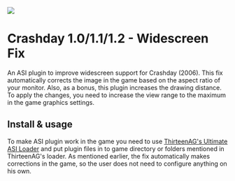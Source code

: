 ![](https://github.com/user-attachments/assets/23224742-5127-4d1b-831b-7695b6a1dd56)


# Crashday 1.0/1.1/1.2 - Widescreen Fix
An ASI plugin to improve widescreen support for Crashday (2006). This fix automatically corrects the image in the game based on the aspect ratio of your monitor. Also, as a bonus, this plugin increases the drawing distance. To apply the changes, you need to increase the view range to the maximum in the game graphics settings.

## Install & usage
To make ASI plugin work in the game you need to use [ThirteenAG's Ultimate ASI Loader](https://github.com/ThirteenAG/Ultimate-ASI-Loader) and put plugin files in to game directory or folders mentioned in ThirteenAG's loader. As mentioned earlier, the fix automatically makes corrections in the game, so the user does not need to configure anything on his own.
